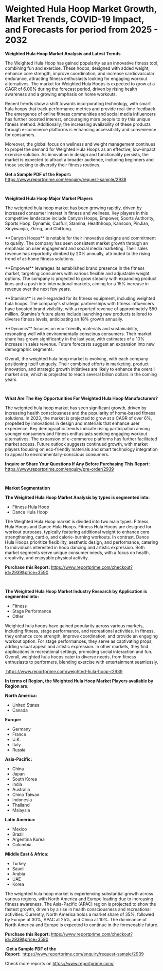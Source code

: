 <p><h1>Weighted Hula Hoop Market Growth, Market Trends, COVID-19 Impact, and Forecasts for period from 2025 - 2032</h1></p><p><strong>Weighted Hula Hoop Market Analysis and Latest Trends</strong></p>
<p><p>The Weighted Hula Hoop has gained popularity as an innovative fitness tool, combining fun and exercise. These hoops, designed with added weight, enhance core strength, improve coordination, and increase cardiovascular endurance, attracting fitness enthusiasts looking for engaging workout alternatives. The market for Weighted Hula Hoops is expected to grow at a CAGR of 6.00% during the forecast period, driven by rising health awareness and a growing emphasis on home workouts. </p><p>Recent trends show a shift towards incorporating technology, with smart hula hoops that track performance metrics and provide real-time feedback. The emergence of online fitness communities and social media influencers has further boosted interest, encouraging more people to try this unique fitness method. Additionally, the increasing availability of these products through e-commerce platforms is enhancing accessibility and convenience for consumers. </p><p>Moreover, the global focus on wellness and weight management continues to propel the demand for Weighted Hula Hoops as an effective, low-impact exercise solution. As innovation in design and functionality persists, the market is expected to attract a broader audience, including beginners and those seeking to diversify their fitness routines.</p></p>
<p><strong>Get a Sample PDF of the Report:&nbsp;</strong> <a href="https://www.reportprime.com/enquiry/request-sample/2939?utm_campaign=2216&utm_medium=2&utm_source=Github&utm_content=ia&utm_term=18032025&utm_id=weighted-hula-hoop">https://www.reportprime.com/enquiry/request-sample/2939</a></p>
<p>&nbsp;</p>
<p><strong>Weighted Hula Hoop Major Market Players</strong></p>
<p><p>The weighted hula hoop market has been growing rapidly, driven by increased consumer interest in fitness and wellness. Key players in this competitive landscape include Canyon Hoops, Empower, Sports Authority, Sports Hoop, Dynamis, Cusfull, Stamina, Healthhoop, Kansoon, PinJian, Xinyiwanjia, Zhrng, and ChiDong.</p><p>**Canyon Hoops** is notable for their innovative designs and commitment to quality. The company has seen consistent market growth through an emphasis on user engagement and social media marketing. Their sales revenue has reportedly climbed by 20% annually, attributed to the rising trend of at-home fitness solutions.</p><p>**Empower** leverages its established brand presence in the fitness market, targeting consumers with various flexible and adjustable weight options. The company is projected to grow steadily with expanding product lines and a push into international markets, aiming for a 15% increase in revenue over the next few years.</p><p>**Stamina** is well-regarded for its fitness equipment, including weighted hula hoops. The company's strategic partnerships with fitness influencers have boosted brand visibility, with a reported revenue of approximately $50 million. Stamina's future plans include launching new products tailored to diverse fitness levels, anticipating an 18% growth annually.</p><p>**Dynamis** focuses on eco-friendly materials and sustainability, resonating well with environmentally conscious consumers. Their market share has grown significantly in the last year, with estimates of a 10% increase in sales revenue. Future forecasts suggest an expansion into new demographic segments.</p><p>Overall, the weighted hula hoop market is evolving, with each company positioning itself uniquely. Their combined efforts in marketing, product innovation, and strategic growth initiatives are likely to enhance the overall market size, which is projected to reach several billion dollars in the coming years.</p></p>
<p>&nbsp;</p>
<p><strong>What Are The Key Opportunities For Weighted Hula Hoop Manufacturers?</strong></p>
<p><p>The weighted hula hoop market has seen significant growth, driven by increasing health consciousness and the popularity of home-based fitness solutions. In 2023, the market is projected to grow at a CAGR of over 6%, propelled by innovations in design and materials that enhance user experience. Key demographic trends indicate rising participation among younger consumers and fitness enthusiasts seeking engaging workout alternatives. The expansion of e-commerce platforms has further facilitated market access. Future outlook suggests continued growth, with market players focusing on eco-friendly materials and smart technology integration to appeal to environmentally-conscious consumers.</p></p>
<p><strong>Inquire or Share Your Questions If Any Before Purchasing This Report:</strong> <a href="https://www.reportprime.com/enquiry/pre-order/2939?utm_campaign=2216&utm_medium=2&utm_source=Github&utm_content=ia&utm_term=18032025&utm_id=weighted-hula-hoop">https://www.reportprime.com/enquiry/pre-order/2939</a></p>
<p>&nbsp;</p>
<p><strong>Market Segmentation</strong></p>
<p><strong>The Weighted Hula Hoop Market Analysis by types is segmented into:</strong></p>
<p><ul><li>Fitness Hula Hoop</li><li>Dance Hula Hoop</li></ul></p>
<p><p>The Weighted Hula Hoop market is divided into two main types: Fitness Hula Hoops and Dance Hula Hoops. Fitness Hula Hoops are designed for workout purposes, typically featuring additional weight to enhance core strengthening, cardio, and calorie-burning workouts. In contrast, Dance Hula Hoops prioritize flexibility, aesthetic design, and performance, catering to individuals interested in hoop dancing and artistic expression. Both market segments serve unique consumer needs, with a focus on health, creativity, and enjoyable physical activity.</p></p>
<p><strong>Purchase this Report:&nbsp;</strong><a href="https://www.reportprime.com/checkout?id=2939&price=3590&utm_campaign=2216&utm_medium=2&utm_source=Github&utm_content=ia&utm_term=18032025&utm_id=weighted-hula-hoop">https://www.reportprime.com/checkout?id=2939&price=3590</a></p>
<p>&nbsp;</p>
<p><strong>The Weighted Hula Hoop Market Industry Research by Application is segmented into:</strong></p>
<p><ul><li>Fitness</li><li>Stage Performance</li><li>Other</li></ul></p>
<p><p>Weighted hula hoops have gained popularity across various markets, including fitness, stage performance, and recreational activities. In fitness, they enhance core strength, improve coordination, and provide an engaging workout option. For stage performances, they serve as captivating props, adding visual appeal and artistic expression. In other markets, they find applications in recreational settings, promoting social interaction and fun. Overall, weighted hula hoops cater to diverse needs, from fitness enthusiasts to performers, blending exercise with entertainment seamlessly.</p></p>
<p><a href="https://www.reportprime.com/weighted-hula-hoop-r2939?utm_campaign=2216&utm_medium=2&utm_source=Github&utm_content=ia&utm_term=18032025&utm_id=weighted-hula-hoop">&nbsp;https://www.reportprime.com/weighted-hula-hoop-r2939</a></p>
<p><strong>In terms of Region, the Weighted Hula Hoop Market Players available by Region are:</strong></p>
<p>
    <p> <strong> North America: </strong>
        <ul>
            <li>United States</li>
            <li>Canada</li>
        </ul>
        </p> 
    <p> <strong> Europe: </strong>
        <ul>
            <li>Germany</li>
            <li>France</li>
            <li>U.K.</li>
            <li>Italy</li>
            <li>Russia</li>
        </ul>
        </p> 
    <p> <strong> Asia-Pacific: </strong>
        <ul>
            <li>China</li>
            <li>Japan</li>
            <li>South Korea</li>
            <li>India</li>
            <li>Australia</li>
            <li>China Taiwan</li>
            <li>Indonesia</li>
            <li>Thailand</li>
            <li>Malaysia</li>
        </ul>
        </p> 
    <p> <strong> Latin America: </strong>
        <ul>
            <li>Mexico</li>
            <li>Brazil</li>
            <li>Argentina Korea</li>
            <li>Colombia</li>
        </ul>
        </p> 
    <p> <strong> Middle East & Africa: </strong>
        <ul>
            <li>Turkey</li>
            <li>Saudi</li>
            <li>Arabia</li>
            <li>UAE</li>
            <li>Korea</li>
        </ul>
    </p>
    </p>
<p><p>The weighted hula hoop market is experiencing substantial growth across various regions, with North America and Europe leading due to increasing fitness awareness. The Asia-Pacific (APAC) region is projected to show the fastest growth, driven by a rise in health consciousness and recreational activities. Currently, North America holds a market share of 35%, followed by Europe at 30%, APAC at 25%, and China at 10%. The dominance of North America and Europe is expected to continue in the foreseeable future.</p></p>
<p><strong>Purchase this Report: </strong><a href="https://www.reportprime.com/checkout?id=2939&price=3590&utm_campaign=2216&utm_medium=2&utm_source=Github&utm_content=ia&utm_term=18032025&utm_id=weighted-hula-hoop">https://www.reportprime.com/checkout?id=2939&price=3590</a></p>
<p>&nbsp;<strong>Get a Sample PDF of the Report:&nbsp;&nbsp;</strong><a href="https://www.reportprime.com/enquiry/request-sample/2939?utm_campaign=2216&utm_medium=2&utm_source=Github&utm_content=ia&utm_term=18032025&utm_id=weighted-hula-hoop">https://www.reportprime.com/enquiry/request-sample/2939</a></p>
<p><strong></strong></p>
<p>Check more reports on <a href="https://www.reportprime.com/?utm_campaign=2216&utm_medium=2&utm_source=Github&utm_content=ia&utm_term=18032025&utm_id=weighted-hula-hoop">https://www.reportprime.com/</a></p>